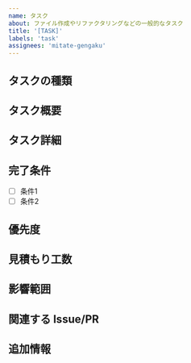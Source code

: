 ```yaml
---
name: タスク
about: ファイル作成やリファクタリングなどの一般的なタスク
title: '[TASK]'
labels: 'task'
assignees: 'mitate-gengaku'
---
```


## タスクの種類
<!-- ファイル作成、リファクタリング、ドキュメント更新など -->

## タスク概要
<!-- 何をするタスクなのか簡潔に記述してください -->

## タスク詳細
<!-- タスクの詳細な内容を記述してください -->

## 完了条件
<!-- このタスクが完了したと見なすための条件を記載してください -->
- [ ] 条件1
- [ ] 条件2

## 優先度
<!-- 優先度を選択してください：高/中/低 -->

## 見積もり工数
<!-- タスク完了までの見積もり時間 -->

## 影響範囲
<!-- このタスクが影響を与える可能性のある部分を記載してください -->

## 関連する Issue/PR
<!-- 関連する Issue や Pull Request があれば記載してください -->

## 追加情報
<!-- タスクに関する追加情報や参考資料があれば記載してください -->

